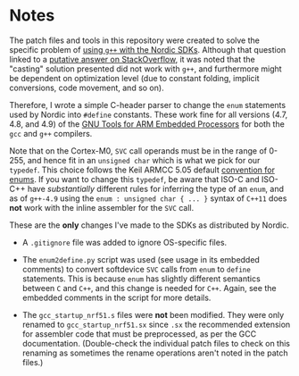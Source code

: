 # Notes

The patch files and tools in this repository were created to solve the specific problem of [using `g++` with the Nordic SDKs](https://devzone.nordicsemi.com/question/7830/please-fix-the-enum-in-ble_gattsh/). Although that question linked to a [putative answer on StackOverflow](http://stackoverflow.com/questions/15712894/using-c-headers-in-c-code-in-gnu-error-including-inline-assembly-impossible), it was noted that the "casting" solution presented did not work with `g++`, and furthermore might be dependent on optimization level (due to constant folding, implicit conversions, code movement, and so on).

Therefore, I wrote a simple C-header parser to change the `enum` statements used by Nordic into `#define` constants. These work fine for all versions (4.7, 4.8, and 4.9) of the [GNU Tools for ARM Embedded Processors](https://launchpad.net/gcc-arm-embedded) for both the `gcc` and `g++` compilers.

Note that on the Cortex-M0, `SVC` call operands must be in the range of 0-255, and hence fit in an `unsigned char` which is what we pick for our `typedef`. This choice follows the Keil ARMCC 5.05 default [convention for enums](http://infocenter.arm.com/help/index.jsp?topic=/com.arm.doc.dui0491i/Babjddhe.html). If you want to change this `typedef`, be aware that ISO-C and ISO-C++ have _substantially_ different rules for inferring the type of an `enum`, and as of `g++-4.9` using the `enum : unsigned char { ... }` syntax of `C++11` does **not** work with the inline assembler for the `SVC` call.

These are the **only** changes I've made to the SDKs as distributed by Nordic.

* A `.gitignore` file was added to ignore OS-specific files.

* The `enum2define.py` script was used (see usage in its embedded comments)
  to convert softdevice `SVC` calls from `enum` to `define` statements. This
  is because `enum` has slightly different semantics between `C` and `C++`,
  and this change is needed for `C++`. Again, see the embedded comments in
  the script for more details.

* The `gcc_startup_nrf51.s` files were **not** been modified. They were only
  renamed to `gcc_startup_nrf51.sx` since `.sx` the recommended extension for
  assembler code that must be preprocessed, as per the GCC documentation.
  (Double-check the individual patch files to check on this renaming as
  sometimes the rename operations aren't noted in the patch files.)
